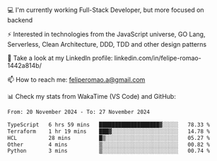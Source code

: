 💻 I'm currently working Full-Stack Developer, but more focused on backend

⚡ Interested in technologies from the JavaScript universe, GO Lang, Serverless, Clean Architecture, DDD, TDD and other design patterns

👥 Take a look at my LinkedIn profile: linkedin.com/in/felipe-romao-1442a814b/

📫 How to reach me: feliperomao.a@gmail.com

📊 Check my stats from WakaTime (VS Code) and GitHub:

<!--START_SECTION:waka-->

```txt
From: 20 November 2024 - To: 27 November 2024

TypeScript   6 hrs 59 mins   ███████████████████▓░░░░░   78.33 %
Terraform    1 hr 19 mins    ███▓░░░░░░░░░░░░░░░░░░░░░   14.78 %
HCL          28 mins         █▒░░░░░░░░░░░░░░░░░░░░░░░   05.27 %
Other        4 mins          ▒░░░░░░░░░░░░░░░░░░░░░░░░   00.82 %
Python       3 mins          ▒░░░░░░░░░░░░░░░░░░░░░░░░   00.74 %
```

<!--END_SECTION:waka-->
